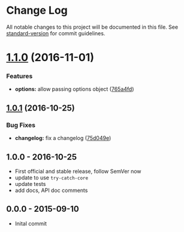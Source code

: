 # Change Log

All notable changes to this project will be documented in this file. See [standard-version](https://github.com/conventional-changelog/standard-version) for commit guidelines.

<a name="1.1.0"></a>
# [1.1.0](https://github.com/hybridables/always-done/compare/v1.0.1...v1.1.0) (2016-11-01)


### Features

* **options:** allow passing options object ([765a4fd](https://github.com/hybridables/always-done/commit/765a4fd))



<a name="1.0.1"></a>
## [1.0.1](https://github.com/hybridables/always-done/compare/v1.0.0...v1.0.1) (2016-10-25)


### Bug Fixes

* **changelog:** fix a changelog ([75d049e](https://github.com/hybridables/always-done/commit/75d049e))



## 1.0.0 - 2016-10-25
- First official and stable release, follow SemVer now
- update to use `try-catch-core`
- update tests
- add docs, API doc comments

## 0.0.0 - 2015-09-10
- Inital commit